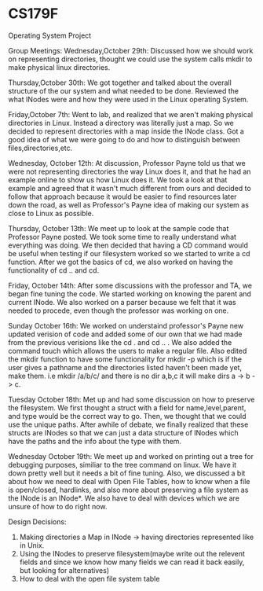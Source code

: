 CS179F
======

Operating System Project


Group Meetings:
Wednesday,October 29th: Discussed how we should work on representing directories, thought we could use the system calls mkdir to make physical linux directories.

Thursday,October 30th: We got together and talked about the overall structure of the our system and what needed to be done. Reviewed the what INodes were and how they were used in the Linux operating System.

Friday,October 7th: Went to lab, and realized that we aren't making physical directories in Linux. Instead a directory was literally just a map. So we decided to represent directories with a map inside the INode class. Got a good idea of what we were going to do and how to distinguish between files,directories,etc.

Wednesday, October 12th: At discussion, Professor Payne told us that we were not representing directories the way Linux does it, and that he had an example online to show us how Linux does it. We took a look at that example and agreed that it wasn't much different from ours and decided to follow that approach because it would be easier to find resources later down the road, as well as Professor's Payne idea of making our system as close to Linux as possible.

Thursday, October 13th: We meet up to look at the sample code that Professor Payne posted. We took some time to really understand what everything was doing. We then decided that having a CD command would be useful when testing if our filesystem worked so we started to write a cd function. After we got the basics of cd, we also worked on having the functionality of cd .. and cd.

Friday, October 14th: After some discussions with the professor and TA, we began fine tuning the code. We started working on knowing the parent and current INode. We also worked on a parser because we felt that it was needed to procede, even though the professor was working on one.

Sunday October 16th: We worked on understaind professor's Payne new updated verision of code and added some of our own that we had made from the previous verisions like the cd . and cd .. . We also added the command touch which allows the users to make a regular file. Also edited the mkdir function to have some functionality for mkdir -p which is if the user gives a pathname and the directories listed haven't been made yet, make them. i.e mkdir /a/b/c/ and there is no dir a,b,c it will make dirs a -> b -> c.

Tuesday October 18th: Met up and had some discussion on how to preserve the filesystem. We first thought a struct with a field for name,level,parent, and type would be the correct way to go. Then, we thought that we could use the unique paths. After awhile of debate, we finally realized that these structs are INodes so that we can just a data structure of INodes which have the paths and the info about the type with them.

Wednesday October 19th: We meet up and worked on printing out a tree for debugging purposes, similiar to the tree command on linux. We have it down pretty well but it needs a bit of fine tuning. Also, we discussed a bit about how we need to deal with Open File Tables, how to know when a file is open/closed, hardlinks, and also more about preserving a file system as the INode is an INode*. We also have to deal with devices which we are unsure of how to do right now.


Design Decisions:
1. Making directories a Map in INode -> having directories represented like in Unix.
2. Using the INodes to preserve filesystem(maybe write out the relevent fields and since we know how many fields we can read it back easily, but looking for alternatives)
3. How to deal with the open file system table
